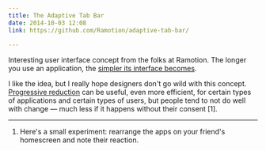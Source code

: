 ```yaml
---
title: The Adaptive Tab Bar
date: 2014-10-03 12:08
link: https://github.com/Ramotion/adaptive-tab-bar/
 
---
```



Interesting user interface concept from the folks at Ramotion. The longer you use an application, the [simpler its interface becomes](https://d13yacurqjgara.cloudfront.net/users/25514/screenshots/1320024/viber-ios7-concept-navigation-bar-ramotion.gif).

I like the idea, but I really hope designers don't go wild with this concept. [Progressive reduction](http://layervault.tumblr.com/post/42361566927/progressive-reduction) can be useful, even more efficient, for certain types of applications and certain types of users, but people tend to not do well with change &mdash; much less if it happens without their consent [1].

---

1. Here's a small experiment: rearrange the apps on your friend's homescreen and note their reaction.
